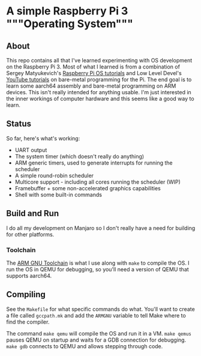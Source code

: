 # A simple Raspberry Pi 3 """Operating System"""

## About
This repo contains all that I've learned experimenting with OS development on the Raspberry Pi 3. Most of what I learned is from a combination of Sergey Matyukevich's [Raspberry Pi OS tutorials](https://github.com/s-matyukevich/raspberry-pi-os) and Low Level Devel's [YouTube tutorials](https://www.youtube.com/channel/UCRWXAQsN5S3FPDHY4Ttq1Xg) on bare-metal programming for the Pi. The end goal is to learn some aarch64 assembly and bare-metal programming on ARM devices. This isn't really intended for anything usable. I'm just interested in the inner workings of computer hardware and this seems like a good way to learn.

## Status
So far, here's what's working:

* UART output
* The system timer (which doesn't really do anything)
* ARM generic timers, used to generate interrupts for running the scheduler
* A simple round-robin scheduler
* Multicore support - including all cores running the scheduler (WIP)
* Framebuffer + some non-accelerated graphics capabilities
* Shell with some built-in commands

## Build and Run
I do all my development on Manjaro so I don't really have a need for building for other platforms. 

### Toolchain
The [ARM GNU Toolchain](https://developer.arm.com/tools-and-software/open-source-software/developer-tools/gnu-toolchain/gnu-rm) is what I use along with `make` to compile the OS. I run the OS in QEMU for debugging, so you'll need a version of QEMU that supports aarch64.

## Compiling
See the `Makefile` for what specific commands do what. You'll want to create a file called `gccpath.mk` and add the `ARMGNU` variable to tell Make where to find the compiler.

The command `make qemu` will compile the OS and run it in a VM. `make qemus` pauses QEMU on startup and waits for a GDB connection for debugging. `make gdb` connects to QEMU and allows stepping through code.
